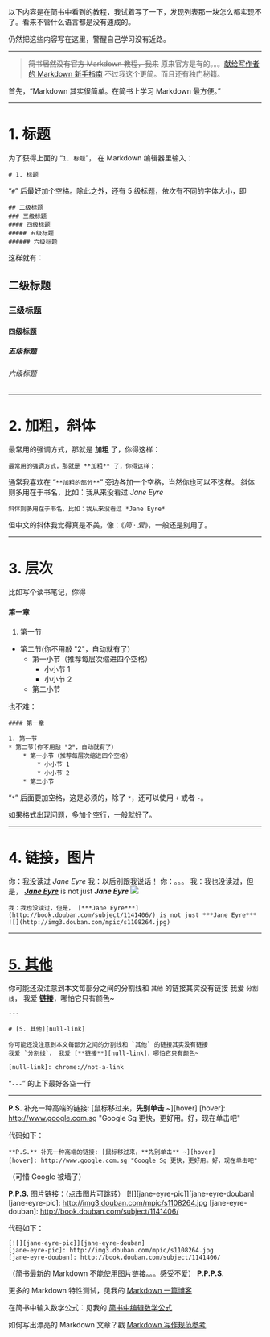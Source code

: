 以下内容是在简书中看到的教程，我试着写了一下，发现列表那一块怎么都实现不了。看来不管什么语言都是没有速成的。

仍然把这些内容写在这里，警醒自己学习没有近路。

---

> ~~简书居然没有官方 Markdown 教程，我来~~
原来官方是有的。。。[献给写作者的 Markdown 新手指南][official_md_guide]
不过我这个更简。而且还有独门秘籍。

首先，“Markdown 其实很简单。在简书上学习 Markdown 最方便。”

[official_md_guide]: http://jianshu.io/p/q81RER



---

# 1. 标题

为了获得上面的 “`1. 标题`”， 在 Markdown 编辑器里输入：

~~~
# 1. 标题
~~~

“`#`” 后最好加个空格。除此之外，还有 5 级标题，依次有不同的字体大小，即

~~~
## 二级标题
### 三级标题
#### 四级标题
##### 五级标题
###### 六级标题
~~~

这样就有：

## 二级标题
### 三级标题
#### 四级标题
##### 五级标题
###### 六级标题



---

# 2. 加粗，斜体

最常用的强调方式，那就是 **加粗** 了，你得这样：

~~~
最常用的强调方式，那就是 **加粗** 了，你得这样：
~~~

通常我喜欢在 “`**加粗的部分**`” 旁边各加一个空格，当然你也可以不这样。
斜体则多用在于书名，比如：我从来没看过 *Jane Eyre*

~~~
斜体则多用在于书名，比如：我从来没看过 *Jane Eyre*
~~~

但中文的斜体我觉得真是不美，像：《*简 · 爱*》，一般还是别用了。



---

# 3. 层次

比如写个读书笔记，你得

#### 第一章

1. 第一节
* 第二节(你不用敲 "2"，自动就有了）
    * 第一小节（推荐每层次缩进四个空格）
        * 小小节 1
        * 小小节 2
    * 第二小节

也不难：

~~~
#### 第一章

1. 第一节
* 第二节(你不用敲 "2"，自动就有了）
    * 第一小节（推荐每层次缩进四个空格）
        * 小小节 1
        * 小小节 2
    * 第二小节
~~~

“`*`” 后面要加空格，这是必须的，除了 `*`，还可以使用 `+` 或者 `-`。

如果格式出现问题，多加个空行，一般就好了。



---

# 4. 链接，图片

你：我没读过 *Jane Eyre*
我：以后别跟我说话！
你：。。。
我：我也没读过，但是， [***Jane Eyre***](http://book.douban.com/subject/1141406/) is not just ***Jane Eyre***
![](http://img3.douban.com/mpic/s1108264.jpg)

~~~
我：我也没读过，但是， [***Jane Eyre***](http://book.douban.com/subject/1141406/) is not just ***Jane Eyre***
![](http://img3.douban.com/mpic/s1108264.jpg)
~~~



---

# [5. 其他][null-link]

你可能还没注意到本文每部分之间的分割线和 `其他` 的链接其实没有链接
我爱 `分割线`， 我爱 [**链接**][null-link]，哪怕它只有颜色~

[null-link]: chrome://not-a-link

~~~
---

# [5. 其他][null-link]

你可能还没注意到本文每部分之间的分割线和 `其他` 的链接其实没有链接
我爱 `分割线`， 我爱 [**链接**][null-link]，哪怕它只有颜色~

[null-link]: chrome://not-a-link
~~~

“`---`” 的上下最好各空一行

---

**P.S.** 补充一种高端的链接: [鼠标移过来，**先别单击** ~][hover]
[hover]: http://www.google.com.sg "Google Sg 更快，更好用。好，现在单击吧"

代码如下：

~~~
**P.S.** 补充一种高端的链接: [鼠标移过来，**先别单击** ~][hover]
[hover]: http://www.google.com.sg "Google Sg 更快，更好用。好，现在单击吧"
~~~

（可惜 Google 被墙了）

**P.P.S.** 图片链接：(点击图片可跳转）
[![][jane-eyre-pic]][jane-eyre-douban]
[jane-eyre-pic]: http://img3.douban.com/mpic/s1108264.jpg
[jane-eyre-douban]: http://book.douban.com/subject/1141406/

代码如下： 
```
[![][jane-eyre-pic]][jane-eyre-douban]
[jane-eyre-pic]: http://img3.douban.com/mpic/s1108264.jpg
[jane-eyre-douban]: http://book.douban.com/subject/1141406/
```

（简书最新的 Markdown 不能使用图片链接。。。感受不爱）
**P.P.P.S.**

更多的 Markdown 特性测试，见我的 [Markdown 一篇博客](http://jianshu.io/p/6827f850f723)

在简书中输入数学公式：见我的 [简书中编辑数学公式](http://jianshu.io/p/e8a14ec1c614)

如何写出漂亮的 Markdown 文章？戳 [Markdown 写作规范参考](http://jianshu.io/p/3bd994e702a7)
